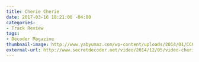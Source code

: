 ```yaml
---
title: Cherie Cherie
date: 2017-03-16 18:21:00 -04:00
categories:
- Track Review
tags:
- Decoder Magazine
thumbnail-image: http://www.yabyumaz.com/wp-content/uploads/2014/01/CC02.jpg
external-url: http://www.secretdecoder.net/video/2014/12/05/video-cherie-cherie-share/
---
```



